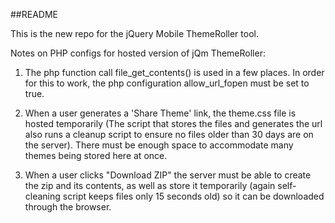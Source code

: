 ##README

This is the new repo for the jQuery Mobile ThemeRoller tool.

Notes on PHP configs for hosted version of jQm ThemeRoller:

1. The php function call file_get_contents() is used in a few places. In order for this to work, the php configuration allow_url_fopen must be set to true.

2. When a user generates a 'Share Theme' link, the theme.css file is hosted temporarily (The script that stores the files and generates the url also runs a cleanup script to ensure no files older than 30 days are on the server). There must be enough space to accommodate many themes being stored here at once.

3. When a user clicks "Download ZIP" the server must be able to create the zip and its contents, as well as store it temporarily (again self-cleaning script keeps files only 15 seconds old) so it can be downloaded through the browser.
